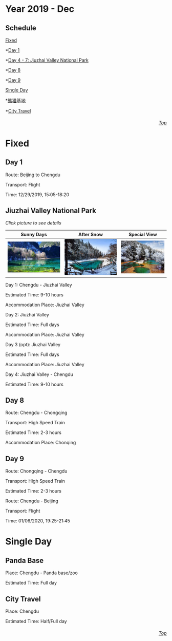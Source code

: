 Year 2019 - Dec
=============================
## Schedule
[Fixed](#Fixed)

*[Day 1](#Day-1)

*[Day 4 - 7: Jiuzhai Valley National Park](#Jiuzhai-Valley-National-Park)

*[Day 8](#Day-8)

*[Day 9](#Day-9)

[Single Day](#Single-Day)

*[熊猫基地](#Panda-Base)

*[City Travel](#City-Travel)

###### <p dir='rtl' align='right'>[Top](#Table-of-contents)</p>
# Fixed
## Day 1
Route: Beijing to Chengdu

Transport: Flight

Time: 12/29/2019, 15:05-18:20

## Jiuzhai Valley National Park
*Click picture to see details*

| Sunny Days                           | After Snow    | Special View   |
| :----------:                           | :-----------: |  :-----------: |
| ![Sunny Days](/JZG/View1.PNG) | ![After Snow](/JZG/View2.PNG) |  ![Special View](/JZG/View3.PNG) |

Day 1: Chengdu - Jiuzhai Valley

Estimated Time: 9-10 hours

Accommodation Place: Jiuzhai Valley

Day 2: Jiuzhai Valley

Estimated Time: Full days

Accommodation Place: Jiuzhai Valley

Day 3 (opt): Jiuzhai Valley

Estimated Time: Full days

Accommodation Place: Jiuzhai Valley

Day 4: Jiuzhai Valley - Chengdu

Estimated Time: 9-10 hours

## Day 8
Route: Chengdu - Chongqing

Transport: High Speed Train

Estimated Time: 2-3 hours

Accommodation Place: Chonqing


## Day 9
Route: Chongqing - Chengdu

Transport: High Speed Train

Estimated Time: 2-3 hours

Route: Chengdu - Beijing

Transport: Flight

Time: 01/06/2020, 19:25-21:45

# Single Day
## Panda Base
Place: Chengdu - Panda base/zoo

Estimated Time: Full day

## City Travel
Place: Chengdu

Estimated Time: Half/Full day

###### <p dir='rtl' align='right'>[Top](#Table-of-contents)</p>


